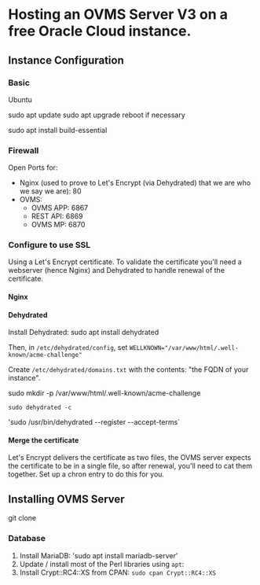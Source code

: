 # Hosting an OVMS Server V3 on a free Oracle Cloud instance.

## Instance Configuration

### Basic 

Ubuntu

sudo apt update
sudo apt upgrade
reboot if necessary

sudo apt install build-essential

### Firewall

Open Ports for:
* Nginx (used to prove to Let's Encrypt (via Dehydrated) that we are who we say we are): 80
* OVMS:
  * OVMS APP: 6867
  * REST API: 6869
  * OVMS MP: 6870

### Configure to use SSL

Using a Let's Encrypt certificate. To validate the certificate you'll need a webserver (hence Nginx) and Dehydrated to handle renewal of the certificate.

#### Nginx

#### Dehydrated

Install Dehydrated: sudo apt install dehydrated

Then, in `/etc/dehydrated/config`, set `WELLKNOWN="/var/www/html/.well-known/acme-challenge"`

Create `/etc/dehydrated/domains.txt` with the contents: "the FQDN of your instance".
 
sudo mkdir -p /var/www/html/.well-known/acme-challenge
 
`sudo dehydrated -c`

'sudo /usr/bin/dehydrated --register --accept-terms`

#### Merge the certificate

Let's Encrypt delivers the certificate as two files, the OVMS server expects the certificate to be in a single file, so after renewal, you'll need to cat them together. Set up a chron entry to do this for you.

## Installing OVMS Server

git clone

### Database

1. Install MariaDB: 'sudo apt install mariadb-server'
2. Update / install most of the Perl libraries using `apt`:
3. Install Crypt::RC4::XS from CPAN: `sudo cpan Crypt::RC4::XS`

